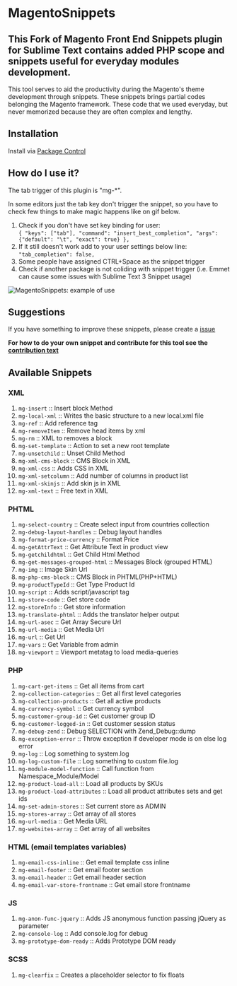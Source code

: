 # MagentoSnippets
## This Fork of **Magento Front End Snippets** plugin for Sublime Text contains added PHP scope and snippets useful for everyday modules development.

This tool serves to aid the productivity during the Magento's theme development through snippets. These snippets brings partial codes belonging the Magento framework. These code that we used everyday, but never memorized because they are often complex and lengthy.

## Installation
Install via [Package Control](https://packagecontrol.io/installation)

## How do I use it?
The tab trigger of this plugin is "mg-*".

In some editors just the tab key don't trigger the snippet, so you have to check few things to make magic happens like on gif below.

1. Check if you don't have set key binding for user:<br />
    ```{ "keys": ["tab"], "command": "insert_best_completion", "args": {"default": "\t", "exact": true} },```
1. If it still doesn't work add to your user settings below line: <br />
    ```"tab_completion": false,```
1. Some people have assigned CTRL+Space as the snippet trigger
1. Check if another package is not coliding with snippet trigger (i.e. Emmet can cause some issues with Sublime Text 3 Snippet usage)

![MagentoSnippets: example of use](http://www.magefront.com.br/wp-content/uploads/2015/01/MagentoSnippets-sample.gif)

## Suggestions
If you have something to improve these snippets, please create a [issue](https://github.com/MageFront/MagentoSnippets/issues/new)

**For how to do your own snippet and contribute for this tool see the [contribution text](https://github.com/MageFront/MagentoSnippets/blob/master/contribute.md)**

## Available Snippets

### XML

1. `mg-insert` :: Insert block Method
1. `mg-local-xml` :: Writes the basic structure to a new local.xml file
1. `mg-ref` :: Add reference tag
1. `mg-removeItem` :: Remove head items by xml
1. `mg-rm` :: XML to removes a block
1. `mg-set-template` :: Action to set a new root template
1. `mg-unsetchild` :: Unset Child Method
1. `mg-xml-cms-block` :: CMS Block in XML
1. `mg-xml-css` :: Adds CSS in XML
1. `mg-xml-setcolumn` :: Add number of columns in product list
1. `mg-xml-skinjs` :: Add skin js in XML
1. `mg-xml-text` :: Free text in XML

### PHTML

1. `mg-select-country` :: Create select input from countries collection
1. `mg-debug-layout-handles` :: Debug layout handles
1. `mg-format-price-currency` :: Format Price
1. `mg-getAttrText` :: Get Attribute Text in product view
1. `mg-getchildhtml` :: Get Child Html Method
1. `mg-get-messages-grouped-html` :: Messages Block (grouped HTML)
1. `mg-img` :: Image Skin Url
1. `mg-php-cms-block` :: CMS Block in PHTML(PHP+HTML)
1. `mg-productTypeId` :: Get Type Product Id
1. `mg-script` :: Adds script/javascript tag
1. `mg-store-code` :: Get store code
1. `mg-storeInfo` :: Get store information
1. `mg-translate-phtml` :: Adds the translator helper output
1. `mg-url-asec` :: Get Array Secure Url
1. `mg-url-media` :: Get Media Url
1. `mg-url` :: Get Url
1. `mg-vars` :: Get Variable from admin
1. `mg-viewport` :: Viewport metatag to load media-queries

### PHP

1. `mg-cart-get-items` :: Get all items from cart
1. `mg-collection-categories` :: Get all first level categories
1. `mg-collection-products` :: Get all active products
1. `mg-currency-symbol` :: Get currency symbol
1. `mg-customer-group-id` :: Get customer group ID
1. `mg-customer-logged-in` :: Get customer session status
1. `mg-debug-zend` :: Debug SELECTION with Zend_Debug::dump
1. `mg-exception-error` :: Throw exception if developer mode is on else log error
1. `mg-log` :: Log something to system.log
1. `mg-log-custom-file` :: Log something to custom file.log
1. `mg-module-model-function` :: Call function from Namespace_Module/Model
1. `mg-product-load-all` :: Load all products by SKUs
1. `mg-product-load-attributes` :: Load all product attributes sets and get ids
1. `mg-set-admin-stores` :: Set current store as ADMIN
1. `mg-stores-array` :: Get array of all stores
1. `mg-url-media` :: Get Media URL
1. `mg-websites-array` :: Get array of all websites

### HTML (email templates variables)

1. `mg-email-css-inline` :: Get email template css inline
1. `mg-email-footer` :: Get email footer section
1. `mg-email-header` :: Get email header section
1. `mg-email-var-store-frontname` :: Get email store frontname

### JS

1. `mg-anon-func-jquery` :: Adds JS anonymous function passing jQuery as parameter
1. `mg-console-log` :: Add console.log for debug
1. `mg-prototype-dom-ready` :: Adds Prototype DOM ready

### SCSS

1. `mg-clearfix` :: Creates a placeholder selector to fix floats
